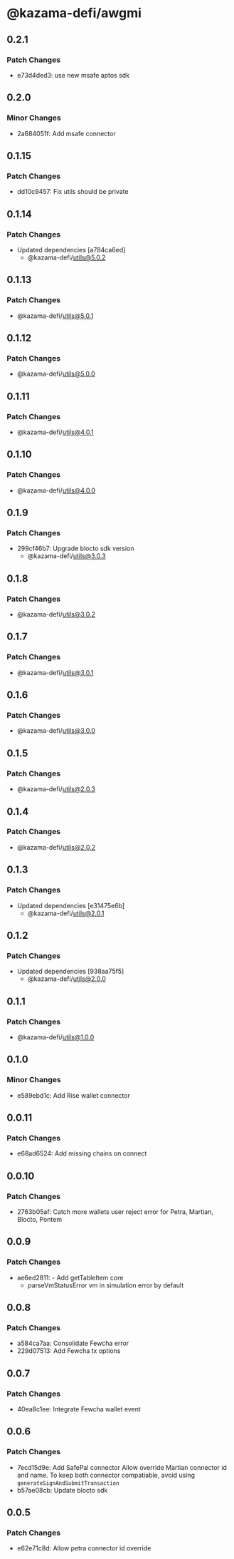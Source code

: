 # @kazama-defi/awgmi

## 0.2.1

### Patch Changes

- e73d4ded3: use new msafe aptos sdk

## 0.2.0

### Minor Changes

- 2a684051f: Add msafe connector

## 0.1.15

### Patch Changes

- dd10c9457: Fix utils should be private

## 0.1.14

### Patch Changes

- Updated dependencies [a784ca6ed]
  - @kazama-defi/utils@5.0.2

## 0.1.13

### Patch Changes

- @kazama-defi/utils@5.0.1

## 0.1.12

### Patch Changes

- @kazama-defi/utils@5.0.0

## 0.1.11

### Patch Changes

- @kazama-defi/utils@4.0.1

## 0.1.10

### Patch Changes

- @kazama-defi/utils@4.0.0

## 0.1.9

### Patch Changes

- 299cf46b7: Upgrade blocto sdk version
  - @kazama-defi/utils@3.0.3

## 0.1.8

### Patch Changes

- @kazama-defi/utils@3.0.2

## 0.1.7

### Patch Changes

- @kazama-defi/utils@3.0.1

## 0.1.6

### Patch Changes

- @kazama-defi/utils@3.0.0

## 0.1.5

### Patch Changes

- @kazama-defi/utils@2.0.3

## 0.1.4

### Patch Changes

- @kazama-defi/utils@2.0.2

## 0.1.3

### Patch Changes

- Updated dependencies [e31475e6b]
  - @kazama-defi/utils@2.0.1

## 0.1.2

### Patch Changes

- Updated dependencies [938aa75f5]
  - @kazama-defi/utils@2.0.0

## 0.1.1

### Patch Changes

- @kazama-defi/utils@1.0.0

## 0.1.0

### Minor Changes

- e589ebd1c: Add Rise wallet connector

## 0.0.11

### Patch Changes

- e68ad6524: Add missing chains on connect

## 0.0.10

### Patch Changes

- 2763b05af: Catch more wallets user reject error for Petra, Martian, Blocto, Pontem

## 0.0.9

### Patch Changes

- ae6ed2811: - Add getTableItem core
  - parseVmStatusError vm in simulation error by default

## 0.0.8

### Patch Changes

- a584ca7aa: Consolidate Fewcha error
- 229d07513: Add Fewcha tx options

## 0.0.7

### Patch Changes

- 40ea8c1ee: Integrate Fewcha wallet event

## 0.0.6

### Patch Changes

- 7ecd15d9e: Add SafePal connector
  Allow override Martian connector id and name. To keep both connector compatiable, avoid using `generateSignAndSubmitTransaction`
- b57ae08cb: Update blocto sdk

## 0.0.5

### Patch Changes

- e62e71c8d: Allow petra connector id override
